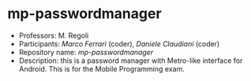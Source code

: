 mp-passwordmanager
==============
 * Professors: M. Regoli
 * Participants: *Marco Ferrari* (coder), *Daniele Claudiani* (coder)
 * Repository name: *mp-passwordmanager*
 * Description: this is a password manager with Metro-like interface for Android. This is for the Mobile Programming exam.
